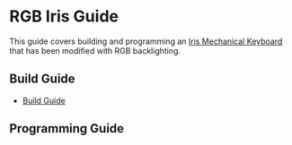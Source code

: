 # RGB Iris Guide
This guide covers building and programming an [Iris Mechanical Keyboard](https://keeb.io/products/iris-keyboard-split-ergonomic-keyboard) that has been modified with RGB backlighting.

## Build Guide
* [Build Guide](guide/README.md)

## Programming Guide

